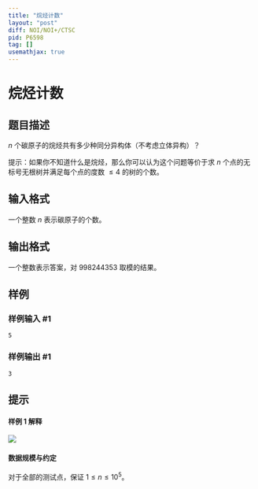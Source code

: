 ```yaml
---
title: "烷烃计数"
layout: "post"
diff: NOI/NOI+/CTSC
pid: P6598
tag: []
usemathjax: true
---
```


# 烷烃计数
## 题目描述

$n$ 个碳原子的烷烃共有多少种同分异构体（不考虑立体异构）？

提示：如果你不知道什么是烷烃，那么你可以认为这个问题等价于求 $n$ 个点的无标号无根树并满足每个点的度数 $\le 4$ 的树的个数。
## 输入格式

一个整数 $n$ 表示碳原子的个数。
## 输出格式

一个整数表示答案，对 $998244353$ 取模的结果。
## 样例

### 样例输入 #1
```
5
```
### 样例输出 #1
```
3
```
## 提示

#### 样例 1 解释

![](https://cdn.luogu.com.cn/upload/image_hosting/l8x7ct53.png)

#### 数据规模与约定

对于全部的测试点，保证 $1 \leq n \leq 10^5$。
